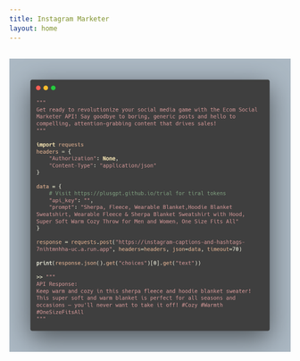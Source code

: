 ```yaml
---
title: Instagram Marketer
layout: home
---
```

[![instagram-marketer](docs/assets/instagram-marketer.png)](https://docs.google.com/forms/d/e/1FAIpQLSedHakI5joGICzn1CQjF5h6E-Gx4ykllQl6Sm5p4LP72j2sMg/viewform?usp=sf_link)
----

[Trial Sign Up]:https://docs.google.com/forms/d/1kuP2zgKtPS0aYLxKpL_WsOPkfBcMO5efdGtYIC22xpQ/edit